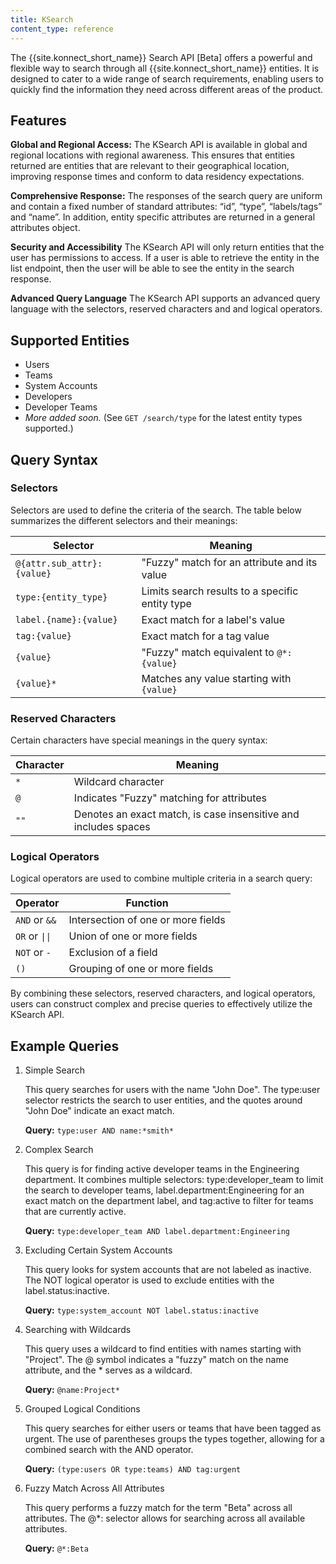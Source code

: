 ```yaml
---
title: KSearch
content_type: reference
---
```


The {{site.konnect_short_name}} Search API [Beta] offers a powerful and flexible way to search through all {{site.konnect_short_name}} entities. It is designed to cater to a wide range of search requirements, enabling users to quickly find the information they need across different areas of the product.

## Features

**Global and Regional Access:** The KSearch API is available in global and regional locations with regional awareness. This ensures that entities returned are entities that are relevant to their geographical location, improving response times and conform to data residency expectations.

**Comprehensive Response:** The responses of the search query are uniform and contain a fixed number of standard attributes: “id”, “type”, “labels/tags” and “name”. In addition, entity specific attributes are returned in a general attributes object.

**Security and Accessibility** The KSearch API will only return entities that the user has permissions to access. If a user is able to retrieve the entity in the list endpoint, then the user will be able to see the entity in the search response.

**Advanced Query Language**
The KSearch API supports an advanced query language with the selectors, reserved characters and and logical operators.


## Supported Entities
- Users
- Teams
- System Accounts
- Developers
- Developer Teams
- _More added soon._ (See `GET /search/type` for the latest entity types supported.)

## Query Syntax

### Selectors

Selectors are used to define the criteria of the search. The table below summarizes the different selectors and their meanings:

| Selector                  | Meaning                                          |
|---------------------------|--------------------------------------------------|
| `@{attr.sub_attr}:{value}`| "Fuzzy" match for an attribute and its value     |
| `type:{entity_type}`      | Limits search results to a specific entity type  |
| `label.{name}:{value}`    | Exact match for a label's value                  |
| `tag:{value}`             | Exact match for a tag value                      |
| `{value}`                 | "Fuzzy" match equivalent to `@*:{value}`         |
| `{value}*`                | Matches any value starting with `{value}`        |

### Reserved Characters

Certain characters have special meanings in the query syntax:

| Character | Meaning                                      |
|-----------|----------------------------------------------|
| `*`       | Wildcard character                           |
| `@`       | Indicates "Fuzzy" matching for attributes    |
| `""`      | Denotes an exact match, is case insensitive and includes spaces |

### Logical Operators

Logical operators are used to combine multiple criteria in a search query:

| Operator                          | Function                           |
|-----------------------------------|------------------------------------|
| `AND` or `&&`                     | Intersection of one or more fields |
| `OR` or <code>&#124;&#124;</code> | Union of one or more fields        |
| `NOT` or `-`                      | Exclusion of a field               |
| `()`                              | Grouping of one or more fields     |

By combining these selectors, reserved characters, and logical operators, users can construct complex and precise queries to effectively utilize the KSearch API.

## Example Queries

1. Simple Search

    This query searches for users with the name "John Doe". The type:user selector restricts the search to user entities, and the quotes around "John Doe" indicate an exact match.
    
    **Query:** `type:user AND name:*smith*`

1. Complex Search
    
    This query is for finding active developer teams in the Engineering department. It combines multiple selectors: type:developer_team to limit the search to developer teams, label.department:Engineering for an exact match on the department label, and tag:active to filter for teams that are currently active.
    
    **Query:** `type:developer_team AND label.department:Engineering`

1. Excluding Certain System Accounts

    This query looks for system accounts that are not labeled as inactive. The NOT logical operator is used to exclude entities with the label.status:inactive.
    
    **Query:** `type:system_account NOT label.status:inactive`

1. Searching with Wildcards

    This query uses a wildcard to find entities with names starting with "Project". The @ symbol indicates a "fuzzy" match on the name attribute, and the * serves as a wildcard.
    
    **Query:** `@name:Project*`

1. Grouped Logical Conditions

    This query searches for either users or teams that have been tagged as urgent. The use of parentheses groups the types together, allowing for a combined search with the AND operator.
    
    **Query:** `(type:users OR type:teams) AND tag:urgent`

1. Fuzzy Match Across All Attributes

    This query performs a fuzzy match for the term "Beta" across all attributes. The @*: selector allows for searching across all available attributes.
    
    **Query:** `@*:Beta`